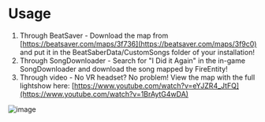 # Usage  

  1. Through BeatSaver   - Download the map from [https://beatsaver.com/maps/3f736](https://beatsaver.com/maps/3f9c0) and put it in the BeatSaberData/CustomSongs folder of your installation! 
  2. Through SongDownloader   - Search for "I Did it Again" in the in-game SongDownloader and download the song mapped by FireEntity! 
  3. Through video   - No VR headset? No problem! View the map with the full lightshow here: [https://www.youtube.com/watch?v=eYJZR4_JtFQ](https://www.youtube.com/watch?v=1BrAytG4wDA)

![image](https://github.com/user-attachments/assets/59ea394e-519e-4f49-b395-dc2f26a3eab1)
